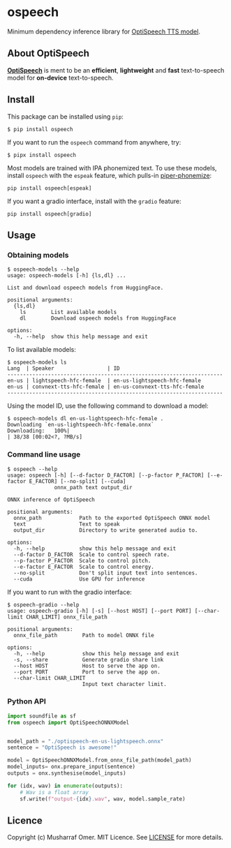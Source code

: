 # ospeech

Minimum dependency inference library for [OptiSpeech TTS model](https://github.com/mush42/optispeech).

## About **OptiSpeech**

**[OptiSpeech](https://github.com/mush42/optispeech)** is ment to be an **efficient**, **lightweight** and **fast** text-to-speech model for **on-device** text-to-speech.

## Install

This package can be installed using `pip`:

```
$ pip install ospeech
```

If you want to run the `ospeech` command from anywhere, try:

```
$ pipx install ospeech
```

Most models are trained with IPA phonemized text. To use these models, install `ospeech` with the `espeak` feature, which pulls-in [piper-phonemize](https://github.com/rhasspy/piper-phonemize):

```
pip install ospeech[espeak]
```

If you want a gradio interface, install with the `gradio` feature:

```
pip install ospeech[gradio]
```

## Usage

### Obtaining models

```
$ ospeech-models --help
usage: ospeech-models [-h] {ls,dl} ...

List and download ospeech models from HuggingFace.

positional arguments:
  {ls,dl}
    ls        List available models
    dl        Download ospeech models from HuggingFace

options:
  -h, --help  show this help message and exit
```
To list available models:

```
$ ospeech-models ls
Lang  | Speaker                 | ID
---------------------------------------------------------------------
en-us | lightspeech-hfc-female  | en-us-lightspeech-hfc-female
en-us | convnext-tts-hfc-female | en-us-convnext-tts-hfc-female
---------------------------------------------------------------------
```

Using the model ID, use the following command to download a model:

```
$ ospeech-models dl en-us-lightspeech-hfc-female .
Downloading `en-us-lightspeech-hfc-female.onnx`
Downloading:   100%|                                                                           | 38/38 [00:02<?, ?MB/s]
```


### Command line usage

```
$ ospeech --help
usage: ospeech [-h] [--d-factor D_FACTOR] [--p-factor P_FACTOR] [--e-factor E_FACTOR] [--no-split] [--cuda]
               onnx_path text output_dir

ONNX inference of OptiSpeech

positional arguments:
  onnx_path            Path to the exported OptiSpeech ONNX model
  text                 Text to speak
  output_dir           Directory to write generated audio to.

options:
  -h, --help           show this help message and exit
  --d-factor D_FACTOR  Scale to control speech rate.
  --p-factor P_FACTOR  Scale to control pitch.
  --e-factor E_FACTOR  Scale to control energy.
  --no-split           Don't split input text into sentences.
  --cuda               Use GPU for inference
```

If you want to run with the gradio interface:

```
$ ospeech-gradio --help
usage: ospeech-gradio [-h] [-s] [--host HOST] [--port PORT] [--char-limit CHAR_LIMIT] onnx_file_path

positional arguments:
  onnx_file_path        Path to model ONNX file

options:
  -h, --help            show this help message and exit
  -s, --share           Generate gradio share link
  --host HOST           Host to serve the app on.
  --port PORT           Port to serve the app on.
  --char-limit CHAR_LIMIT
                        Input text character limit.
```

### Python API

```python
import soundfile as sf
from ospeech import OptiSpeechONNXModel


model_path = "./optispeech-en-us-lightspeech.onnx"
sentence = "OptiSpeech is awesome!"

model = OptiSpeechONNXModel.from_onnx_file_path(model_path)
model_inputs= onx.prepare_input(sentence)
outputs = onx.synthesise(model_inputs)

for (idx, wav) in enumerate(outputs):
    # Wav is a float array
    sf.write(f"output-{idx}.wav", wav, model.sample_rate)
```


## Licence

Copyright (c) Musharraf Omer. MIT Licence. See [LICENSE](./LICENSE) for more details.
